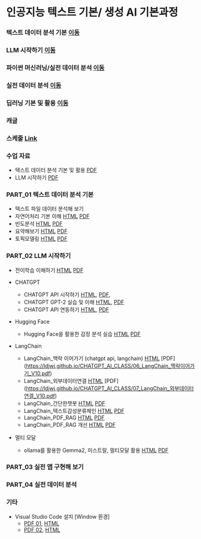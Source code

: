 # 인공지능 텍스트 기본/ 생성 AI 기본과정

### 텍스트 데이터 분석 기본 [이동](#PART_01-파이썬-기본-및-실전-프로그래밍)
### LLM 시작하기 [이동](#PART_02-파이썬-기본-라이브러리)
### 파이썬 머신러닝/실전 데이터 분석 [이동](#PART_03-파이썬-머신러닝_실전-데이터-분석)
### 실전 데이터 분석  [이동](#PART_04-실전-데이터-분석)
### 딥러닝 기본 및 활용  [이동](#PART_05-딥러닝-기본-및-활용)
### 캐글

### 스케줄 [Link](./AI_Project_Goorm_Schedule_Daniel_01.pdf)


### 수업 자료
 * 텍스트 데이터 분석 기본 및 활용 [PDF](https://ldjwj.github.io/CLASS_PY_LIB_LEVELUP/00_텍스트데이터분석기본및활용_V10.pdf)
 * LLM 시작하기 [PDF](https://ldjwj.github.io/CHATGPT_AI_CLASS/LLM시작하기_V10_wc_PDF.pdf)

### PART_01 텍스트 데이터 분석 기본
 * 텍스트 파일 데이터 분석해 보기
  * 자연어처리 기본 이해 [HTML](https://ldjwj.github.io/CHATGPT_AI_CLASS/01_TextPre_V10.html) [PDF](https://ldjwj.github.io/CHATGPT_AI_CLASS/01_TextPre_V10.pdf)
  * 빈도분석    [HTML](https://ldjwj.github.io/CLASS_PY_LIB_LEVELUP/06_DATA_ANALYSIS/01_텍스트데이터분석1_빈도분석_V10.html)   [PDF](https://ldjwj.github.io/CLASS_PY_LIB_LEVELUP/06_DATA_ANALYSIS/01_텍스트데이터분석1_빈도분석_V10.pdf)
  * 요약해보기   [HTML](https://ldjwj.github.io/CLASS_PY_LIB_LEVELUP/06_DATA_ANALYSIS/01_텍스트데이터분석2_요약_V10.html)     [PDF](https://ldjwj.github.io/CLASS_PY_LIB_LEVELUP/06_DATA_ANALYSIS/01_텍스트데이터분석2_요약_V10.pdf)
  * 토픽모델링   [HTML](https://ldjwj.github.io/CLASS_PY_LIB_LEVELUP/06_DATA_ANALYSIS/01_텍스트데이터분석3_토픽모델링_V10.html) [PDF](https://ldjwj.github.io/CLASS_PY_LIB_LEVELUP/06_DATA_ANALYSIS/01_텍스트데이터분석3_토픽모델링_V10.pdf)


### PART_02 LLM 시작하기
 * 전이학습 이해하기 [HTML](https://ldjwj.github.io/CHATGPT_AI_CLASS/03_전이학습_V10.html) [PDF](https://ldjwj.github.io/CHATGPT_AI_CLASS/03_전이학습_V10.pdf)
 
 * CHATGPT 
   * CHATGPT API 시작하기 [HTML](https://ldjwj.github.io/CHATGPT_AI_CLASS/04_ChatGPTAPI_BASIC_V11.html), [PDF](https://ldjwj.github.io/CHATGPT_AI_CLASS/04_ChatGPTAPI_BASIC_V11.pdf), 
   * CHATGPT GPT-2 실습 및 이해 [HTML](https://ldjwj.github.io/CHATGPT_AI_CLASS/03_GPT2_Pratice_wc_v10.html), [PDF](https://ldjwj.github.io/CHATGPT_AI_CLASS/03_GPT3_Pratice_v10_Colab.pdf) 
   * CHATGPT API 연동하기 [HTML](https://ldjwj.github.io/CHATGPT_AI_CLASS/04_ChatGPTAPI_BASIC_V10.html), [PDF](https://ldjwj.github.io/CHATGPT_AI_CLASS/04_ChatGPTAPI_BASIC_V10.pdf) 
 
 * Hugging Face
   * Hugging Face을 활용한 감정 분석 실습 [HTML](https://ldjwj.github.io/CHATGPT_AI_CLASS/05_HuggingFace_Basic_V11.html) [PDF](https://ldjwj.github.io/CHATGPT_AI_CLASS/05_HuggingFace_Basic_V11.pdf)


 * LangChain
    * LangChain_맥락 이어가기 (chatgpt api, langchain) [HTML](https://ldjwj.github.io/CHATGPT_AI_CLASS/06_LangChain_맥락이어가기_V10.html) [PDF] (https://ldjwj.github.io/CHATGPT_AI_CLASS/06_LangChain_맥락이어가기_V10.pdf)
    * LangChain_외부데이터연결 [HTML](https://ldjwj.github.io/CHATGPT_AI_CLASS/07_LangChain_외부데이터연결_V10.html) [PDF] (https://ldjwj.github.io/CHATGPT_AI_CLASS/07_LangChain_외부데이터연결_V10.pdf)
    * LangChain_간단한챗봇 [HTML](https://ldjwj.github.io/CHATGPT_AI_CLASS/LangChain/03_LangChain_SimpleChat_V10.html)  [PDF](https://ldjwj.github.io/CHATGPT_AI_CLASS/LangChain/03_LangChain_SimpleChat_V10.pdf)
	* LangChain_텍스트감성분류체인 [HTML](https://ldjwj.github.io/CHATGPT_AI_CLASS/LangChain/04_LangChain_TextClassfication_V10.html)  [PDF](https://ldjwj.github.io/CHATGPT_AI_CLASS/LangChain/04_LangChain_TextClassfication_V10.pdf)
	* LangChain_PDF_RAG [HTML](https://ldjwj.github.io/CHATGPT_AI_CLASS/LangChain/05_LangChain_PDF_RAG_V10.html)  [PDF](https://ldjwj.github.io/CHATGPT_AI_CLASS/LangChain/05_LangChain_PDF_RAG_V10.pdf)
	* LangChain_PDF_RAG 개선 [HTML](https://ldjwj.github.io/CHATGPT_AI_CLASS/LangChain/06_LangChain_PDF_RAG2_V10.html)  [PDF](https://ldjwj.github.io/CHATGPT_AI_CLASS/LangChain/05_LangChain_PDF_RAG_V10.pdf)

 * 멀티 모달
   * ollama를 활용한 Gemma2, 미스트랄, 멀티모달 활용 [HTML](https://ldjwj.github.io/CHATGPT_AI_CLASS/LangChain/07_ollama_start_V10_2410.html) [PDF](https://ldjwj.github.io/CHATGPT_AI_CLASS/LangChain/07_ollama_start_V10_2410.pdf)

### PART_03 실전 앱 구현해 보기

### PART_04 실전 데이터 분석 
   
### 기타
 * Visual Studio Code 설치 [Window 환경]
   * [PDF 01](./01_START/01_[Window]01_visual_studio_code.pdf), [HTML](https://ldjwj.github.io/CLASS_PY_LIB_LEVELUP/01_START/03_[Window]01_visual_studio_code설치.html)
   * [PDF 02](./01_START/01_[Window]02_visual_studio_code(2).pdf), [HTML](https://ldjwj.github.io/CLASS_PY_LIB_LEVELUP/01_START/03_[Window]02_visual_studio_code설치(2).html)
